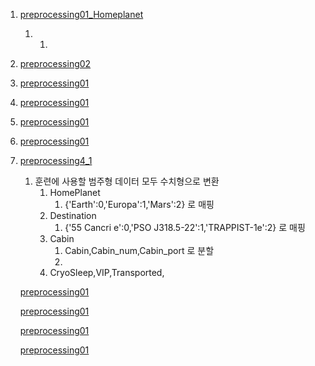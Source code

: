 1. [preprocessing01_Homeplanet]()

   1. 1. 

2. [preprocessing02]()

3. [preprocessing01]()

4. [preprocessing01]()

5. [preprocessing01]()

6. [preprocessing01]()

7. [preprocessing4_1]()

   1. 훈련에 사용할 범주형 데이터 모두 수치형으로 변환
      1. HomePlanet
         1. {'Earth':0,'Europa':1,'Mars':2} 로 매핑
      2. Destination
         1. {'55 Cancri e':0,'PSO J318.5-22':1,'TRAPPIST-1e':2} 로 매핑
      3. Cabin
         1. Cabin,Cabin_num,Cabin_port 로 분할
         2. 
      4. CryoSleep,VIP,Transported,

   [preprocessing01]()

   [preprocessing01]()

   [preprocessing01]()

   [preprocessing01]()

   







